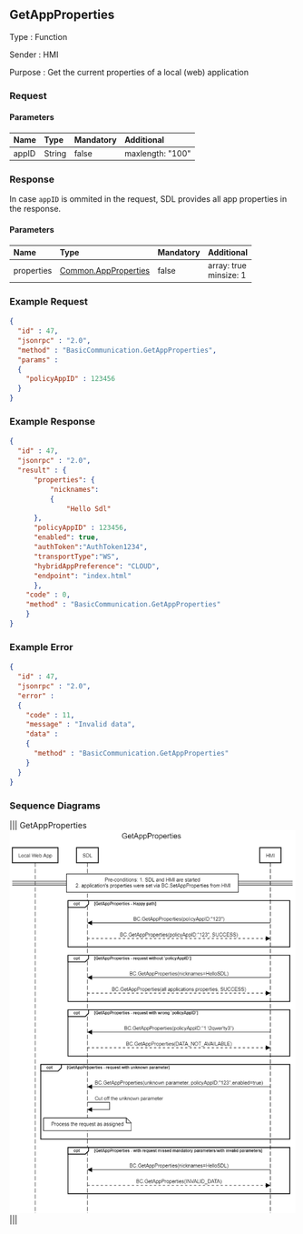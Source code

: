 ## GetAppProperties

Type
: Function

Sender
: HMI

Purpose
: Get the current properties of a local (web) application


### Request

#### Parameters
|Name|Type|Mandatory|Additional|
|:---|:---|:--------|:---------|
|appID|String|false|maxlength: "100"|


### Response
In case `appID` is ommited in the request, SDL provides all app properties in the response.

#### Parameters
|Name|Type|Mandatory|Additional|
|:---|:---|:--------|:---------|
|properties|[Common.AppProperties](../../common/structs/#appproperties)|false|array: true<br>minsize: 1|


### Example Request
```json
{
  "id" : 47,
  "jsonrpc" : "2.0",
  "method" : "BasicCommunication.GetAppProperties",
  "params" :
  {
    "policyAppID" : 123456
  }
}
```

### Example Response

```json
{
  "id" : 47,
  "jsonrpc" : "2.0",
  "result" : {
      "properties": {
          "nicknames":
          {
              "Hello Sdl"
      },
      "policyAppID" : 123456, 
      "enabled": true, 
      "authToken":"AuthToken1234", 
      "transportType":"WS", 
      "hybridAppPreference": "CLOUD", 
      "endpoint": "index.html"
      },
    "code" : 0,
    "method" : "BasicCommunication.GetAppProperties"
    }
}
```

### Example Error

```json
{
  "id" : 47,
  "jsonrpc" : "2.0",
  "error" :
  {
    "code" : 11,
    "message" : "Invalid data",
    "data" :
    {
      "method" : "BasicCommunication.GetAppProperties"
    }
  }
}
```

### Sequence Diagrams
|||
GetAppProperties
![GetAppProperties](./assets/GetAppProperties.png)
|||

